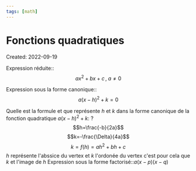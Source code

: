 ```yaml
---
tags: [math] 
---
```

# Fonctions quadratiques
Created: 2022-09-19

Expression réduite::$$ax^2+bx+c\,,\;a\neq0$$
<!--SR:!2023-08-29,4,270-->

Expression sous la forme canonique::$$a(x-h)^2+k=0$$
<!--SR:!2023-08-29,4,270-->

Quelle est la formule et que représente $h$ et $k$ dans la forme canonique de la fonction quadratique $a(x-h)^2+k$:
?
$$h=\frac{-b}{2a}$$
$$k=-\frac{\Delta}{4a}$$
$$k=f(h)=ah^2+bh+c$$
$h$ représente l'abssice du vertex et $k$ l'ordonée du vertex c'est pour cela que $k$ et l'image de $h$
Expression sous la forme factorisé::$a(x-p)(x-q)$
<!--SR:!2023-08-29,4,270-->